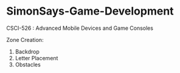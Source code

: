 # SimonSays-Game-Development
CSCI-526 : Advanced Mobile Devices and Game Consoles

Zone Creation:
1. Backdrop
2. Letter Placement
3. Obstacles
